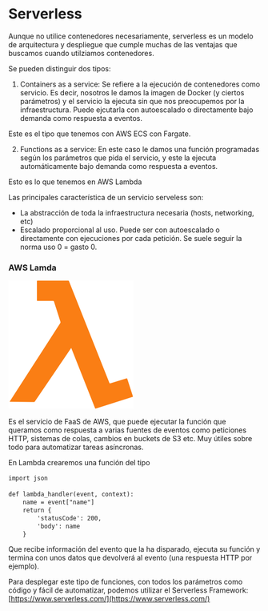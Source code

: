 # Serverless

Aunque no utilice contenedores necesariamente, serverless es un modelo de arquitectura y despliegue que cumple muchas de las ventajas que buscamos cuando utilziamos contenedores.

Se pueden distinguir dos tipos:

1. Containers as a service: Se refiere a la ejecución de contenedores como servicio. Es decir, nosotros le damos la imagen de Docker (y ciertos parámetros) y el servicio la ejecuta sin que nos preocupemos por la infraestructura. Puede ejcutarla con autoescalado o directamente bajo demanda como respuesta a eventos.

Este es el tipo que tenemos con AWS ECS con Fargate.

2. Functions as a service: En este caso le damos una función programadas según los parámetros que pida el servicio, y este la ejecuta automáticamente bajo demanda como respuesta a eventos.

Esto es lo que tenemos en AWS Lambda


Las principales característica de un servicio serveless son:

* La abstracción de toda la infraestructura necesaria (hosts, networking, etc)
* Escalado proporcional al uso. Puede ser con autoescalado o directamente con ejecuciones por cada petición. Se suele seguir la norma uso 0 = gasto 0.


### AWS Lamda
<img src="img/aws-lambda-logo.svg" alt="lambda" width="250px">

Es el servicio de FaaS de AWS, que puede ejecutar la función que queramos como respuesta a varias fuentes de eventos como peticiones HTTP, sistemas de colas, cambios en buckets de S3 etc. Muy útiles sobre todo para automatizar tareas asíncronas.

En Lambda crearemos una función del tipo

```
import json

def lambda_handler(event, context):
    name = event["name"]
    return {
        'statusCode': 200,
        'body': name
    }

```

Que recibe información del evento que la ha disparado, ejecuta su función y termina con unos datos que devolverá al evento (una respuesta HTTP por ejemplo).


Para desplegar este tipo de funciones, con todos los parámetros como código y fácil de automatizar, podemos utilizar el Serverless Framework: [https://www.serverless.com/](https://www.serverless.com/)